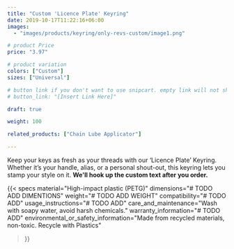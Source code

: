 ```yaml
---
title: "Custom 'Licence Plate' Keyring"
date: 2019-10-17T11:22:16+06:00
images:
  - "images/products/keyring/only-revs-custom/image1.png"

# product Price
price: "3.97"

# product variation
colors: ["Custom"]
sizes: ["Universal"]

# button link if you don't want to use snipcart. empty link will not show button
# button_link: "[Insert Link Here]"

draft: true

weight: 100

related_products: ["Chain Lube Applicator"]

---
```


Keep your keys as fresh as your threads with our ‘Licence Plate’ Keyring. Whether it’s your handle, alias, or a personal shout-out, this keyring lets you stamp your style on it. **We'll hook up the custom text after you order.**

{{< specs
    material="High-impact plastic (PETG)"
    dimensions="# TODO ADD DIMENTIONS"
    weight="# TODO ADD WEIGHT"
    compatibility="# TODO ADD"
    usage_instructions="# TODO ADD"
    care_and_maintenance="Wash with soapy water, avoid harsh chemicals."
    warranty_information="# TODO ADD"
    environmental_or_safety_information="Made from recycled materials, non-toxic. Recycle with Plastics"
>}}
